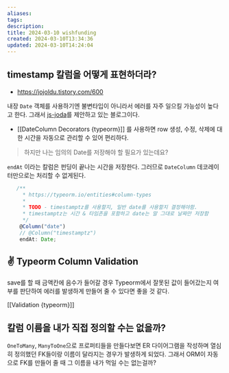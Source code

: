 ```yaml
---
aliases: 
tags: 
description:
title: 2024-03-10 wishfunding
created: 2024-03-10T13:34:36
updated: 2024-03-10T14:24:04
---
```


## timestamp 칼럼을 어떻게 표현하더라?

- <https://jojoldu.tistory.com/600>

내장 `Date` 객체를 사용하기엔 불변타입이 아니라서 에러를 자주 일으킬 가능성이 높다고 한다. 그래서 [js-joda](https://www.npmjs.com/package/js-joda)를 제안하고 있는 블로그이다.

- [[DateColumn Decorators {typeorm}]] 를 사용하면 row 생성, 수정, 삭제에 대한 시간을 자동으로 관리할 수 있어 편리하다.

> 하지만 나는 임의의 Date를 저장해야 할 필요가 있는데요?

`endAt` 이라는 칼럼은 펀딩이 끝나는 시간을 저장한다. 그러므로 `DateColumn` 데코레이터만으로는 처리할 수 없게된다.

```ts
   /**
	 * https://typeorm.io/entities#column-types
	 *
     * TODO - timestamptz를 사용할지, 일반 date를 사용할지 결정해야함.
     * timestamptz는 시간 & 타임존을 포함하고 date는 말 그대로 날짜만 저장함
     */
    @Column("date")
    // @Column("timestamptz")
    endAt: Date;
```

## ✌️ Typeorm Column Validation

save를 할 때 금액칸에 음수가 들어갈 경우 Typeorm에서 잘못된 값이 들어갔는지 여부를 판단하여 에러를 발생하게 만들어 줄 수 있다면 좋을 것 같다.

[[Validation {typeorm}]]

## 칼럼 이름을 내가 직접 정의할 수는 없을까?

`OneToMany`, `ManyToOne`으로 프로퍼티들을 만들다보면 ER 다이어그램을 작성하며 열심히 정의했던 FK들이랑 이름이 달라지는 경우가 발생하게 되었다. 그래서 ORM이 자동으로 FK를 만들어 줄 때 그 이름을 내가 먹일 수는 없는걸까?
